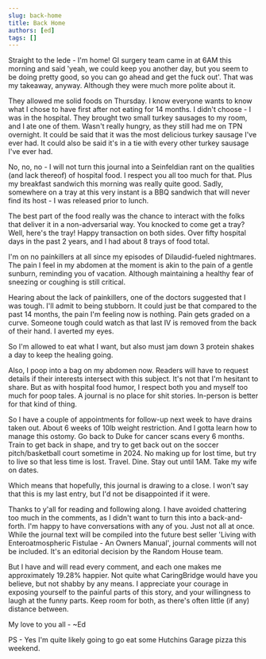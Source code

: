 ```yaml
---
slug: back-home
title: Back Home
authors: [ed]
tags: []
---
```


Straight to the lede - I'm home! GI surgery team came in at 6AM this morning and said 'yeah, we could keep you another day, but you seem to be doing pretty good, so you can go ahead and get the fuck out'. That was my takeaway, anyway. Although they were much more polite about it.   

<!-- truncate --> 

They allowed me solid foods on Thursday. I know everyone wants to know what I chose to have first after not eating for 14 months. I didn't choose - I was in the hospital. They brought two small turkey sausages to my room, and I ate one of them. Wasn't really hungry, as they still had me on TPN overnight. It could be said that it was the most delicious turkey sausage I've ever had. It could also be said it's in a tie with every other turkey sausage I've ever had.

No, no, no - I will not turn this journal into a Seinfeldian rant on the qualities (and lack thereof) of hospital food. I respect you all too much for that. Plus my breakfast sandwich this morning was really quite good. Sadly, somewhere on a tray at this very instant is a BBQ sandwich that will never find its host - I was released prior to lunch.

The best part of the food really was the chance to interact with the folks that deliver it in a non-adversarial  way. You knocked to come get a tray? Well, here's the tray! Happy transaction on both sides. Over fifty hospital days in the past 2 years, and I had about 8 trays of food total. 

I'm on no painkillers at all since my episodes of Dilaudid-fueled nightmares. The pain I feel in my abdomen at the moment is akin to the pain of a gentle sunburn, reminding you of vacation. Although maintaining a healthy fear of sneezing or coughing is still critical.

Hearing about the lack of painkillers, one of the doctors suggested that I was tough. I'll admit to being stubborn. It could just be that compared to the past 14 months, the pain I'm feeling now is nothing. Pain gets graded on a curve. Someone tough could watch as that last IV is removed from the back of their hand. I averted my eyes. 

So I'm allowed to eat what I want, but also must jam down 3 protein shakes a day to keep the healing going. 

Also, I poop into a bag on my abdomen now. Readers will have to request details if their interests intersect with this subject. It's not that I'm hesitant to share. But as with hospital food humor, I respect both you and myself too much for poop tales. A journal is no place for shit stories. In-person is better for that kind of thing.

So I have a couple of appointments for follow-up next week to have drains taken out. About 6 weeks of 10lb weight restriction. And I gotta learn how to manage this ostomy. Go back to Duke for cancer scans every 6 months. Train to get back in shape, and try to get back out on the soccer pitch/basketball court sometime in 2024. No making up for lost time, but try to live so that less time is lost. Travel. Dine. Stay out until 1AM. Take my wife on dates.

Which means that hopefully, this journal is drawing to a close. I won't say that this is my last entry, but I'd not be disappointed if it were. 

Thanks to y'all for reading and following along. I have avoided chattering too much in the comments, as I didn't want to turn this into a back-and-forth. I'm happy to have conversations with any of you. Just not all at once. While the journal text will be compiled into the future best seller 'Living with Enteroatmospheric Fistulae - An Owners Manual', journal comments will not be included. It's an editorial decision by the Random House team.

But I have and will read every comment, and each one makes me approximately 19.28% happier. Not quite what CaringBridge would have you believe, but not shabby by any means. I appreciate your courage in exposing yourself to the painful parts of this story, and your willingness to laugh at the funny parts. Keep room for both, as there's often little (if any) distance between. 

My love to you all - 
~Ed

PS - Yes I'm quite likely going to go eat some Hutchins Garage pizza this weekend.